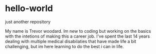 # hello-world
just another repository

My name is Trevor woodard. Im new to coding but working on the basics with the intetions of making this a career job. I've spent the last 14 years dealing with multiple medical disabilaties that have made life a bit challenging, but im here learning to do the best i can in life.
